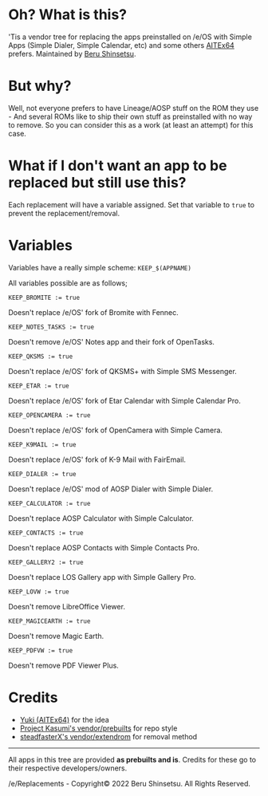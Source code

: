 # Oh? What is this?

'Tis a vendor tree for replacing the apps preinstalled on /e/OS with
Simple Apps (Simple Dialer, Simple Calendar, etc) and some others
[AITEx64](https://github.com/AITEx64) prefers. Maintained by [Beru
Shinsetsu](https://github.com/windowz414).

# But why?

Well, not everyone prefers to have Lineage/AOSP stuff on the ROM
they use - And several ROMs like to ship their own stuff as
preinstalled with no way to remove. So you can consider this as
a work (at least an attempt) for this case.

# What if I don't want an app to be replaced but still use this?

Each replacement will have a variable assigned. Set that variable
to `true` to prevent the replacement/removal.

# Variables

Variables have a really simple scheme: `KEEP_$(APPNAME)`

All variables possible are as follows;

```
KEEP_BROMITE := true
```

Doesn't replace /e/OS' fork of Bromite with Fennec.

```
KEEP_NOTES_TASKS := true
```

Doesn't remove /e/OS' Notes app and their fork of OpenTasks.

```
KEEP_QKSMS := true
```

Doesn't replace /e/OS' fork of QKSMS+ with Simple SMS Messenger.

```
KEEP_ETAR := true
```

Doesn't replace /e/OS' fork of Etar Calendar with Simple Calendar
Pro.

```
KEEP_OPENCAMERA := true
```

Doesn't replace /e/OS' fork of OpenCamera with Simple Camera.

```
KEEP_K9MAIL := true
```

Doesn't replace /e/OS' fork of K-9 Mail with FairEmail.

```
KEEP_DIALER := true
```

Doesn't replace /e/OS' mod of AOSP Dialer with Simple Dialer.

```
KEEP_CALCULATOR := true
```

Doesn't replace AOSP Calculator with Simple Calculator.

```
KEEP_CONTACTS := true
```

Doesn't replace AOSP Contacts with Simple Contacts Pro.

```
KEEP_GALLERY2 := true
```

Doesn't replace LOS Gallery app with Simple Gallery Pro.

```
KEEP_LOVW := true
```

Doesn't remove LibreOffice Viewer.

```
KEEP_MAGICEARTH := true
```

Doesn't remove Magic Earth.

```
KEEP_PDFVW := true
```

Doesn't remove PDF Viewer Plus.

# Credits

- [Yuki (AITEx64)](https://github.com/AITEx64) for the idea
- [Project Kasumi's vendor/prebuilts](https://github.com/ProjectKasumi/android_vendor_prebuilts) for repo style
- [steadfasterX's vendor/extendrom](https://github.com/sfX-android/android_vendor_extendrom) for removal method

-----

All apps in this tree are provided **as prebuilts and is**. Credits
for these go to their respective developers/owners.

/e/Replacements - Copyright© 2022 Beru Shinsetsu.
All Rights Reserved.
